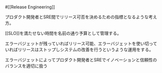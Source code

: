 #[[Release Engineering]]

プロダクト開発者とSRE間でリリース可否を決めるための指標となるような考え方。

[[SLO]]を満たせない時間を名前の通り予算として管理する。

エラーバジェットが残っていればリリース可能、エラーバジェットを使い切っていればリリースはストップしシステムの改善を行うというような運用をする。

エラーバジェットによってプロダクト開発者とSREでイノベーションと信頼性のバランスを適切に扱う